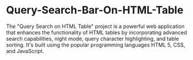 # Query-Search-Bar-On-HTML-Table
The "Query Search on HTML Table" project is a powerful web application that enhances the functionality of HTML tables by incorporating advanced search capabilities, night mode, query character highlighting, and table sorting. It's built using the popular programming languages HTML 5, CSS, and JavaScript.

